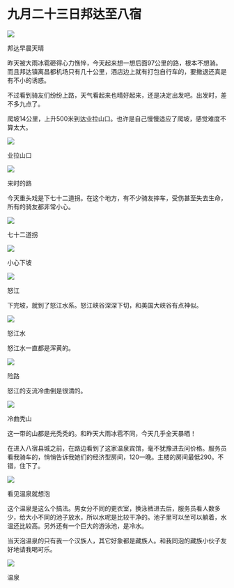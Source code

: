 # 九月二十三日邦达至八宿

![](https://ridemypic.oss-cn-chengdu.aliyuncs.com/rideimg/2616645-aa7d27885f250077.jpg)  

邦达早晨天晴

昨天被大雨冰雹砸得心力憔悴，今天起来想一想后面97公里的路，根本不想骑。而且邦达镇离昌都机场只有几十公里，酒店边上就有打包自行车的，要撤退还真是有不小的诱惑。

不过看到骑友们纷纷上路，天气看起来也晴好起来，还是决定出发吧。出发时，差不多九点了。

爬坡14公里，上升500米到达业拉山口。也许是自己慢慢适应了爬坡，感觉难度不算太大。

![](https://ridemypic.oss-cn-chengdu.aliyuncs.com/rideimg/2616645-cf1ce051d154bdad.jpg)  

业拉山口

  

![](https://ridemypic.oss-cn-chengdu.aliyuncs.com/rideimg/2616645-e2f376e0586846ac.jpg)  

来时的路

今天重头戏是下七十二道拐。在这个地方，有不少骑友摔车，受伤甚至失去生命，所有的骑友都非常小心。

![](https://ridemypic.oss-cn-chengdu.aliyuncs.com/rideimg/2616645-33d131d22b25e38e.jpg)  

七十二道拐

  

![](https://ridemypic.oss-cn-chengdu.aliyuncs.com/rideimg/2616645-d54da00255fc9079.jpg)  

小心下坡

  

![](https://ridemypic.oss-cn-chengdu.aliyuncs.com/rideimg/2616645-d2ab3bf12abe8425.jpg)  

怒江

下完坡，就到了怒江水系。怒江峡谷深深下切，和美国大峡谷有点神似。

![](https://ridemypic.oss-cn-chengdu.aliyuncs.com/rideimg/2616645-4d2acd4188f0c833.jpg)  

怒江水

怒江水一直都是浑黄的。

![](https://ridemypic.oss-cn-chengdu.aliyuncs.com/rideimg/2616645-cf7bc53ef07f8ab5.jpg)  

险路

怒江的支流冷曲倒是很清的。

![](https://ridemypic.oss-cn-chengdu.aliyuncs.com/rideimg/2616645-988131f48f5fc844.jpg)  

冷曲秃山

这一带的山都是光秃秃的。和昨天大雨冰雹不同，今天几乎全天暴晒！

在进入八宿县城之前，在路边看到了这家温泉宾馆，毫不犹豫进去问价格。服务员看我骑车的，悄悄告诉我她们的经济型房间，120一晚。主楼的房间最低290。不错，住下了。

![](https://ridemypic.oss-cn-chengdu.aliyuncs.com/rideimg/2616645-4df3ee5e4d48e3c3.jpg)  

看见温泉就想泡

这个温泉是这么个搞法。男女分不同的更衣室，换泳裤进去后，服务员看人数多少，给大小不同的池子放水，所以水呢是比较干净的。池子里可以坐可以躺着，水温还比较高。另外还有一个巨大的游泳池，是冷水。

当天泡温泉的只有我一个汉族人，其它好象都是藏族人。和我同泡的藏族小伙子友好地请我喝可乐。

![](https://ridemypic.oss-cn-chengdu.aliyuncs.com/rideimg/2616645-a79b1fc4cd0a82f2.jpg)  

温泉

